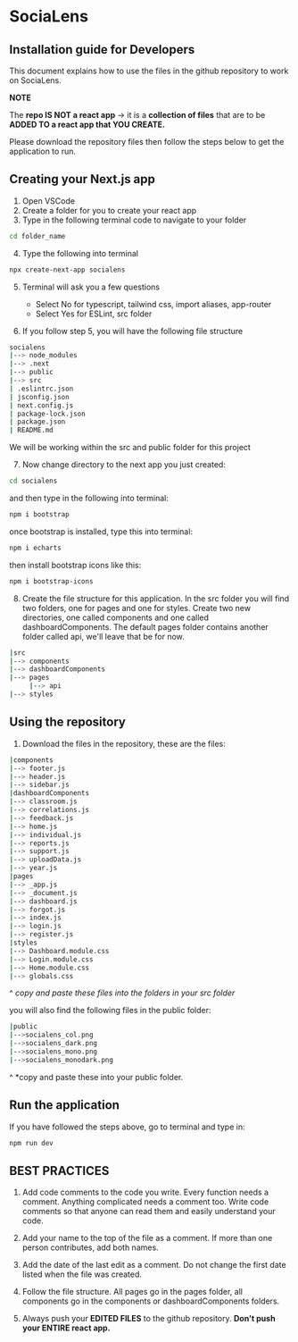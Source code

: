 # SociaLens

## Installation guide for Developers

This document explains how to use the files in the github repository to work on SociaLens.

**NOTE**

The **repo IS NOT a react app** -> it is a **collection of files** that are to be **ADDED TO a react app that YOU CREATE.**

Please download the repository files then follow the steps below to get the application to run.

## Creating your Next.js app

1. Open VSCode
2. Create a folder for you to create your react app
3. Type in the following terminal code to navigate to your folder

```bash
cd folder_name
```

4. Type the following into terminal

```bash
npx create-next-app socialens
```

5. Terminal will ask you a few questions

   - Select No for typescript, tailwind css, import aliases, app-router
   - Select Yes for ESLint, src folder

6. If you follow step 5, you will have the following file structure

```bash
socialens
|--> node_modules
|--> .next
|--> public
|--> src
| .eslintrc.json
| jsconfig.json
| next.config.js
| package-lock.json
| package.json
| README.md
```

We will be working within the src and public folder for this project

7. Now change directory to the next app you just created:

```bash
cd socialens
```

and then type in the following into terminal:

```bash
npm i bootstrap
```

once bootstrap is installed, type this into terminal:

```bash
npm i echarts
```

then install bootstrap icons like this:
```bash
npm i bootstrap-icons
```

8. Create the file structure for this application. In the src folder you will find two folders, one for pages and one for styles. Create two new directories, one called components and one called dashboardComponents. The default pages folder contains another folder called api, we'll leave that be for now.

```bash
|src
|--> components
|--> dashboardComponents
|--> pages
     |--> api
|--> styles
```

## Using the repository

1. Download the files in the repository, these are the files:

```bash
|components
|--> footer.js
|--> header.js
|--> sidebar.js
|dashboardComponents
|--> classroom.js
|--> correlations.js
|--> feedback.js
|--> home.js
|--> individual.js
|--> reports.js
|--> support.js
|--> uploadData.js
|--> year.js
|pages
|--> _app.js
|--> _document.js
|--> dashboard.js
|--> forgot.js
|--> index.js
|--> login.js
|--> register.js
|styles
|--> Dashboard.module.css
|--> Login.module.css
|--> Home.module.css
|--> globals.css
```

^
_copy and paste these files into the folders in your src folder_

you will also find the following files in the public folder:

```bash
|public
|-->socialens_col.png
|-->socialens_dark.png
|-->socialens_mono.png
|-->socialens_monodark.png
```

^
\*copy and paste these into your public folder.

## Run the application

If you have followed the steps above, go to terminal and type in:

```bash
npm run dev
```

## BEST PRACTICES

1. Add code comments to the code you write. Every function needs a comment. Anything complicated needs a comment too. Write code comments so that anyone can read them and easily understand your code.

2. Add your name to the top of the file as a comment. If more than one person contributes, add both names.

3. Add the date of the last edit as a comment. Do not change the first date listed when the file was created.

4. Follow the file structure. All pages go in the pages folder, all components go in the components or dashboardComponents folders.

5. Always push your **EDITED FILES** to the github repository. **Don't push your ENTIRE react app.**
